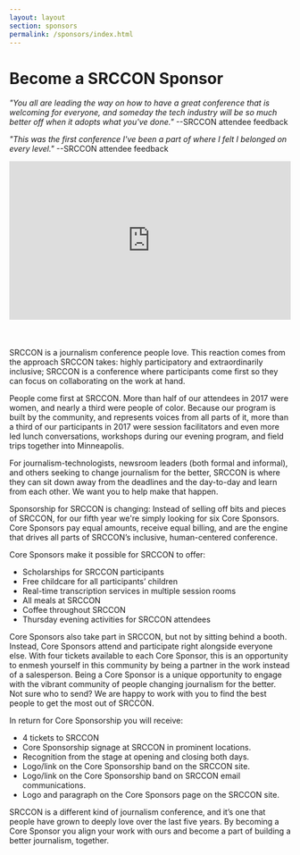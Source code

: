 ```yaml
---
layout: layout
section: sponsors
permalink: /sponsors/index.html
---
```


# Become a SRCCON Sponsor

_"You all are leading the way on how to have a great conference that is welcoming for everyone, and someday the tech industry will be so much better off when it adopts what you've done."_ --SRCCON attendee feedback

_"This was the first conference I've been a part of where I felt I belonged on every level."_ --SRCCON attendee feedback

<style>.embed-container { position: relative; padding-bottom: 56.25%; margin-bottom: 50px; height: 0; overflow: hidden; max-width: 100%; } .embed-container iframe, .embed-container object, .embed-container embed { position: absolute; top: 0; left: 0; width: 100%; height: 100%; }</style><div class='embed-container'><iframe src='https://player.vimeo.com/video/180221748' frameborder='0' webkitAllowFullScreen mozallowfullscreen allowFullScreen></iframe></div>


SRCCON is a journalism conference people love. This reaction comes from the approach SRCCON takes: highly participatory and extraordinarily inclusive; SRCCON is a conference where participants come first so they can focus on collaborating on the work at hand.

People come first at SRCCON. More than half of our attendees in 2017 were women, and nearly a third were people of color. Because our program is built by the community, and represents voices from all parts of it, more than a third of our participants in 2017 were session facilitators and even more led lunch conversations, workshops during our evening program, and field trips together into Minneapolis.

For journalism-technologists, newsroom leaders (both formal and informal), and others seeking to change journalism for the better, SRCCON is where they can sit down away from the deadlines and the day-to-day and learn from each other. We want you to help make that happen.

Sponsorship for SRCCON is changing: Instead of selling off bits and pieces of SRCCON, for our fifth year we're simply looking for six Core Sponsors. Core Sponsors pay equal amounts, receive equal billing, and are the engine that drives all parts of SRCCON’s inclusive, human-centered conference.

Core Sponsors make it possible for SRCCON to offer:

- Scholarships for SRCCON participants
- Free childcare for all participants’ children
- Real-time transcription services in multiple session rooms
- All meals at SRCCON
- Coffee throughout SRCCON
- Thursday evening activities for SRCCON attendees

Core Sponsors also take part in SRCCON, but not by sitting behind a booth. Instead, Core Sponsors attend and participate right alongside everyone else. With four tickets available to each Core Sponsor, this is an opportunity to enmesh yourself in this community by being a partner in the work instead of a salesperson. Being a Core Sponsor is a unique opportunity to engage with the vibrant community of people changing journalism for the better. Not sure who to send? We are happy to work with you to find the best people to get the most out of SRCCON.

In return for Core Sponsorship you will receive:

- 4 tickets to SRCCON
- Core Sponsorship signage at SRCCON in prominent locations.
- Recognition from the stage at opening and closing both days.
- Logo/link on the Core Sponsorship band on the SRCCON site.
- Logo/link on the Core Sponsorship band on SRCCON email communications.
- Logo and paragraph on the Core Sponsors page on the SRCCON site.

SRCCON is a different kind of journalism conference, and it’s one that people have grown to deeply love over the last five years. By becoming a Core Sponsor you align your work with ours and become a part of building a better journalism, together.
